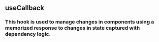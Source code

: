 ## useCallback

### This hook is used to manage changes in components using a memorized response to changes in state captured with dependency logic.
